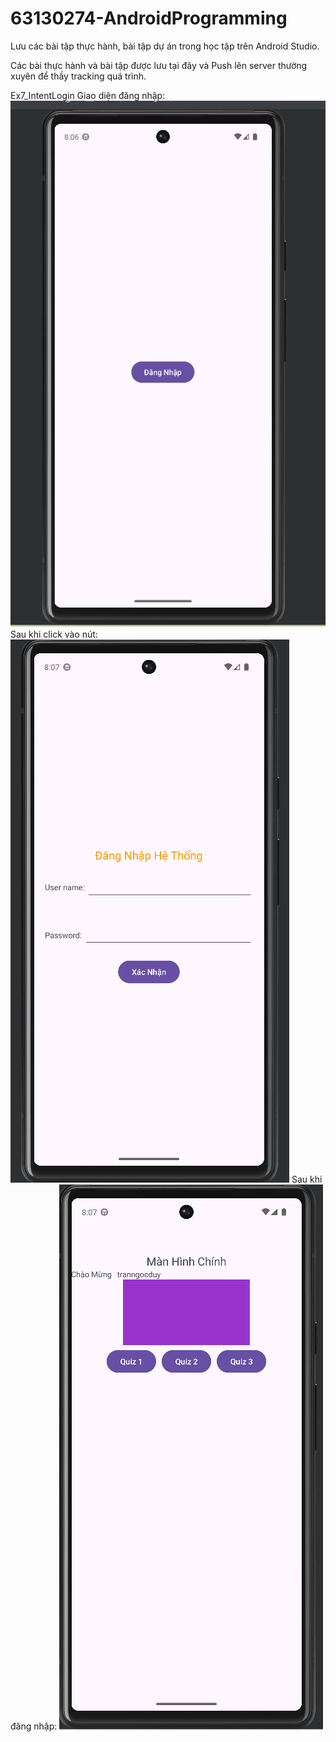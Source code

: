 # 63130274-AndroidProgramming
Lưu các bài tập thực hành, bài tập dự án trong học tập trên Android Studio.

Các bài thực hành và bài tập được lưu tại đây và Push lên server thường xuyên để thầy tracking quá trình.

Ex7_IntentLogin
Giao diện đăng nhập:
![alt text](image.png)
Sau khi click vào nút:
![alt text](image-1.png)
Sau khi đăng nhập:
![alt text](image-2.png)

